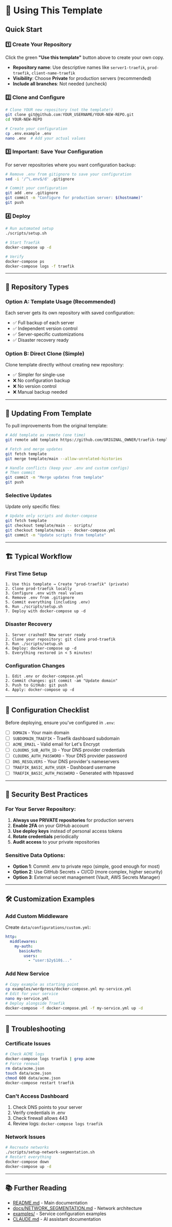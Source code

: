 # 🚀 Using This Template

## Quick Start

### 1️⃣ Create Your Repository

Click the green **"Use this template"** button above to create your own copy.

- **Repository name**: Use descriptive names like `server1-traefik`, `prod-traefik`, `client-name-traefik`
- **Visibility**: Choose **Private** for production servers (recommended)
- **Include all branches**: Not needed (uncheck)

### 2️⃣ Clone and Configure

```bash
# Clone YOUR new repository (not the template!)
git clone git@github.com:YOUR_USERNAME/YOUR-NEW-REPO.git
cd YOUR-NEW-REPO

# Create your configuration
cp .env.example .env
nano .env  # Add your actual values
```

### 3️⃣ Important: Save Your Configuration

For server repositories where you want configuration backup:

```bash
# Remove .env from gitignore to save your configuration
sed -i '/^\.env$/d' .gitignore

# Commit your configuration
git add .env .gitignore
git commit -m "Configure for production server: $(hostname)"
git push
```

### 4️⃣ Deploy

```bash
# Run automated setup
./scripts/setup.sh

# Start Traefik
docker-compose up -d

# Verify
docker-compose ps
docker-compose logs -f traefik
```

---

## 📁 Repository Types

### Option A: Template Usage (Recommended)
Each server gets its own repository with saved configuration:
- ✅ Full backup of each server
- ✅ Independent version control
- ✅ Server-specific customizations
- ✅ Disaster recovery ready

### Option B: Direct Clone (Simple)
Clone template directly without creating new repository:
- ✅ Simpler for single-use
- ❌ No configuration backup
- ❌ No version control
- ❌ Manual backup needed

---

## 🔄 Updating From Template

To pull improvements from the original template:

```bash
# Add template as remote (one time)
git remote add template https://github.com/ORIGINAL_OWNER/traefik-template.git

# Fetch and merge updates
git fetch template
git merge template/main --allow-unrelated-histories

# Handle conflicts (keep your .env and custom configs)
# Then commit
git commit -m "Merge updates from template"
git push
```

### Selective Updates

Update only specific files:

```bash
# Update only scripts and docker-compose
git fetch template
git checkout template/main -- scripts/
git checkout template/main -- docker-compose.yml
git commit -m "Update scripts from template"
```

---

## 🏗️ Typical Workflow

### First Time Setup
```
1. Use this template → Create "prod-traefik" (private)
2. Clone prod-traefik locally
3. Configure .env with real values
4. Remove .env from .gitignore
5. Commit everything (including .env)
6. Run ./scripts/setup.sh
7. Deploy with docker-compose up -d
```

### Disaster Recovery
```
1. Server crashed? New server ready
2. Clone your repository: git clone prod-traefik
3. Run ./scripts/setup.sh
4. Deploy: docker-compose up -d
5. Everything restored in < 5 minutes!
```

### Configuration Changes
```
1. Edit .env or docker-compose.yml
2. Commit changes: git commit -am "Update domain"
3. Push to GitHub: git push
4. Apply: docker-compose up -d
```

---

## 📝 Configuration Checklist

Before deploying, ensure you've configured in `.env`:

- [ ] `DOMAIN` - Your main domain
- [ ] `SUBDOMAIN_TRAEFIK` - Traefik dashboard subdomain
- [ ] `ACME_EMAIL` - Valid email for Let's Encrypt
- [ ] `CLOUDNS_SUB_AUTH_ID` - Your DNS provider credentials
- [ ] `CLOUDNS_AUTH_PASSWORD` - Your DNS provider password
- [ ] `DNS_RESOLVERS` - Your DNS provider's nameservers
- [ ] `TRAEFIK_BASIC_AUTH_USER` - Dashboard username
- [ ] `TRAEFIK_BASIC_AUTH_PASSWORD` - Generated with htpasswd

---

## 🔐 Security Best Practices

### For Your Server Repository:
1. **Always use PRIVATE repositories** for production servers
2. **Enable 2FA** on your GitHub account
3. **Use deploy keys** instead of personal access tokens
4. **Rotate credentials** periodically
5. **Audit access** to your private repositories

### Sensitive Data Options:
- **Option 1**: Commit .env to private repo (simple, good enough for most)
- **Option 2**: Use GitHub Secrets + CI/CD (more complex, higher security)
- **Option 3**: External secret management (Vault, AWS Secrets Manager)

---

## 🛠️ Customization Examples

### Add Custom Middleware
Create `data/configurations/custom.yml`:
```yaml
http:
  middlewares:
    my-auth:
      basicAuth:
        users:
          - "user:$2y$10$..."
```

### Add New Service
```bash
# Copy example as starting point
cp examples/wordpress/docker-compose.yml my-service.yml
# Edit for your service
nano my-service.yml
# Deploy alongside Traefik
docker-compose -f docker-compose.yml -f my-service.yml up -d
```

---

## 🚨 Troubleshooting

### Certificate Issues
```bash
# Check ACME logs
docker-compose logs traefik | grep acme
# Force renewal
rm data/acme.json
touch data/acme.json
chmod 600 data/acme.json
docker-compose restart traefik
```

### Can't Access Dashboard
1. Check DNS points to your server
2. Verify credentials in .env
3. Check firewall allows 443
4. Review logs: `docker-compose logs traefik`

### Network Issues
```bash
# Recreate networks
./scripts/setup-network-segmentation.sh
# Restart everything
docker-compose down
docker-compose up -d
```

---

## 📚 Further Reading

- [README.md](README.md) - Main documentation
- [docs/NETWORK_SEGMENTATION.md](docs/NETWORK_SEGMENTATION.md) - Network architecture
- [examples/](examples/) - Service configuration examples
- [CLAUDE.md](CLAUDE.md) - AI assistant documentation